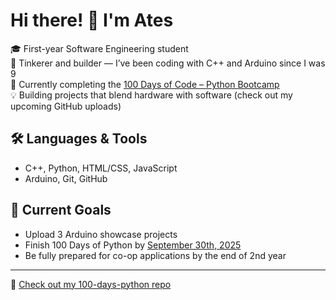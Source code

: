 # Hi there! 👋 I'm Ates

🎓 First-year Software Engineering student  
🔧 Tinkerer and builder — I’ve been coding with C++ and Arduino since I was 9  
🐍 Currently completing the [100 Days of Code – Python Bootcamp](https://www.udemy.com/course/100-days-of-code/)  
💡 Building projects that blend hardware with software (check out my upcoming GitHub uploads)

## 🛠️ Languages & Tools
- C++, Python, HTML/CSS, JavaScript
- Arduino, Git, GitHub

## 📌 Current Goals
- Upload 3 Arduino showcase projects
- Finish 100 Days of Python by <ins>September 30th, 2025</ins>
- Be fully prepared for co-op applications by the end of 2nd year

---

🔗 [Check out my 100-days-python repo](https://github.com/ifnidbi/100-days-python)
